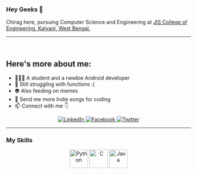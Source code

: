 ### Hey Geeks 👋 

Chirag here, pursuing Computer Science and Engineering at [JIS College of Engineering, Kalyani, West Bengal.](https://www.jiscollege.ac.in)
<br>
<hr>
<br>

## Here's more about me:

- 👨🏽‍💻 A student and a newbie Android developer
- 🌱 Still struggling with functions :(
- 👽 Also feeding on memes
- 🎼 Send me more Indie songs for coding
- 📫 Connect with me 👇

<p align="center">
    <a href="https://www.linkedin.com/in/chirag-chakraborty-6240971b6/">
      <img alt="LinkedIn" src="https://img.shields.io/badge/LinkedIn-0077B5?style=for-the-badge&logo=linkedin&logoColor=white" />
    </a>
    <a href="https://www.facebook.com/chirag.chakraborty.378/">
      <img alt="Facebook" src="https://img.shields.io/badge/Facebook-1877F2?style=for-the-badge&logo=facebook&logoColor=white" />
    </a>
    <a href="https://twitter.com/untouched_aurum">
      <img alt="Twitter" src="https://img.shields.io/badge/Twitter-1DA1F2?style=for-the-badge&logo=twitter&logoColor=white" />
    </a>
  </p>

<hr>

### My Skills

<div align="center" width=100%>
    <img title="Python" height="50" src="./icons/python.svg">
    <img title="C" height="50" src="./icons/c-programming.svg">
    <img title="Java" height="50" src="https://img.icons8.com/color/48/000000/java-coffee-cup-logo.png">
</div>

